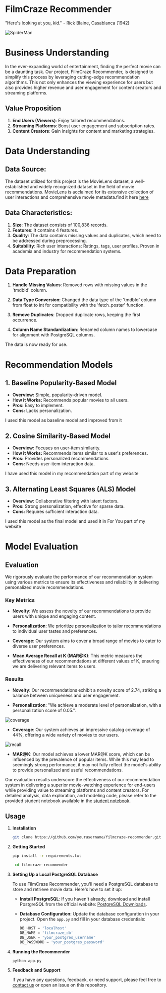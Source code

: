 # FilmCraze Recommender

"Here's looking at you, kid." - Rick Blaine, Casablanca (1942)

![SpiderMan](images/spider.png)

# Business Understanding 

In the ever-expanding world of entertainment, finding the perfect movie can be a daunting task. Our project, FilmCraze Recommender, is designed to simplify this process by leveraging cutting-edge recommendation algorithms. This not only enhances the viewing experience for users but also provides higher revenue and user engagement for content creators and streaming platforms.

## Value Proposition


1. **End Users (Viewers)**: Enjoy tailored recommendations.
2. **Streaming Platforms**: Boost user engagement and subscription rates.
3. **Content Creators**: Gain insights for content and marketing strategies.

# Data Understanding 

## Data Source: 
The dataset utilized for this project is the MovieLens dataset, a well-established and widely recognized dataset in the field of movie recommendations. MovieLens is acclaimed for its extensive collection of user interactions and comprehensive movie metadata.find it here [here](https://grouplens.org/datasets/movielens/)
## Data Characteristics:

1. **Size**: The dataset consists of 100,836 records.
2. **Features**: It contains 4 features.
3. **Quality**: The data contains missing values and duplicates, which need to be addressed during preprocessing.
4. **Suitability**:
Rich user interactions: Ratings, tags, user profiles.
Proven in academia and industry for recommendation systems.

# Data Preparation

1. **Handle Missing Values**: Removed rows with missing values in the 'tmdbId' column.

2. **Data Type Conversion**: Changed the data type of the 'tmdbId' column from float to int for compatibility with the 'fetch_poster' function.

3. **Remove Duplicates**: Dropped duplicate rows, keeping the first occurrence.

4. **Column Name Standardization**: Renamed column names to lowercase for alignment with PostgreSQL columns.

The data is now ready for use.


# Recommendation Models

## 1. Baseline Popularity-Based Model

- **Overview:** Simple, popularity-driven model.
- **How it Works:** Recommends popular movies to all users.
- **Pros:** Easy to implement.
- **Cons:** Lacks personalization.

I used this model as baseline model and improved from it
## 2. Cosine Similarity-Based Model

- **Overview:** Focuses on user-item similarity.
- **How it Works:** Recommends items similar to a user's preferences.
- **Pros:** Provides personalized recommendations.
- **Cons:** Needs user-item interaction data.

I have used this model in my recommendation part of my website
## 3. Alternating Least Squares (ALS) Model

- **Overview:** Collaborative filtering with latent factors.
- **Pros:** Strong personalization, effective for sparse data.
- **Cons:** Requires sufficient interaction data.

I used this model as the final model and used it in For You part of my website 

# Model Evaluation

## Evaluation

We rigorously evaluate the performance of our recommendation system using various metrics to ensure its effectiveness and reliability in delivering personalized movie recommendations.

### Key Metrics

- **Novelty**: We assess the novelty of our recommendations to provide users with unique and engaging content.

- **Personalization**: We prioritize personalization to tailor recommendations to individual user tastes and preferences.

- **Coverage**: Our system aims to cover a broad range of movies to cater to diverse user preferences.

- **Mean Average Recall at K (MAR@K)**: This metric measures the effectiveness of our recommendations at different values of K, ensuring we are delivering relevant items to users.

### Results

- **Novelty**: Our recommendations exhibit a novelty score of 2.74, striking a balance between uniqueness and user engagement.

- **Personalization**: "We achieve a moderate level of personalization, with a personalization score of 0.05.".

![coverage](images/coverage.PNG)
- **Coverage**: Our system achieves an impressive catalog coverage of 44%, offering a wide variety of movies to our users.

![recall](images/recall.PNG)
- **MAR@K**: Our model achieves a lower MAR@K score, which can be influenced by the prevalence of popular items. While this may lead to seemingly strong performance, it may not fully reflect the model's ability to provide personalized and useful recommendations.



Our evaluation results underscore the effectiveness of our recommendation system in delivering a superior movie-watching experience for end-users while providing value to streaming platforms and content creators.
For detailed analysis, data exploration, and modeling code, please refer to the provided student notebook available in the [student notebook](https://github.com/u-mar/Recommender/blob/main/student.ipynb).





## Usage

1. **Installation**

    ```bash
    git clone https://github.com/yourusername/filmcraze-recommender.git
    ```

2. **Getting Started**

    ```bash
    pip install -r requirements.txt
   ```
   ```bash
    cd filmcraze-recommender
    ```

3. **Setting Up a Local PostgreSQL Database**

    To use FilmCraze Recommender, you'll need a PostgreSQL database to store and retrieve movie data. Here's how to set it up:

    - **Install PostgreSQL**: If you haven't already, download and install PostgreSQL from the official website: [PostgreSQL Downloads](https://www.postgresql.org/download/).

   - **Database Configuration**: Update the database configuration in your project. Open the `app.py` and fill in your database credentials:

        ```python
        DB_HOST = 'localhost'
        DB_NAME = 'filmcraze_db'
        DB_USER = 'your_postgres_username'
        DB_PASSWORD = 'your_postgres_password'
        ```


4. **Running the Recommender**

    ```bash
    python app.py
    ```


5. **Feedback and Support**

    If you have any questions, feedback, or need support, please feel free to [contact us](mailto:cumarmustaf0757@gmail.com) or open an issue on this repository.
